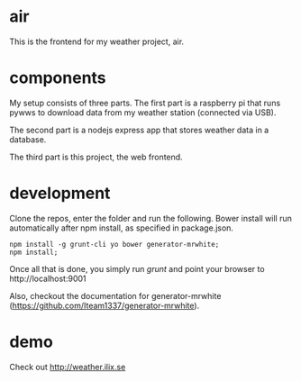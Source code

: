 air
===

This is the frontend for my weather project, air.

components
===========

My setup consists of three parts. The first part is a raspberry pi that runs pywws to download data from my weather station (connected via USB).

The second part is a nodejs express app that stores weather data in a database.

The third part is this project, the web frontend.

development
===========

Clone the repos, enter the folder and run the following. Bower install will run automatically after npm install, as specified in package.json.

```
npm install -g grunt-cli yo bower generator-mrwhite;
npm install;
```

Once all that is done, you simply run *grunt* and point your browser to http://localhost:9001

Also, checkout the documentation for generator-mrwhite (https://github.com/Iteam1337/generator-mrwhite).

demo
====

Check out http://weather.ilix.se
